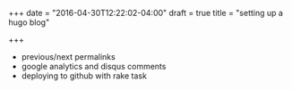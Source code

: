 +++
date = "2016-04-30T12:22:02-04:00"
draft = true
title = "setting up a hugo blog"

+++

- previous/next permalinks
- google analytics and disqus comments
- deploying to github with rake task


